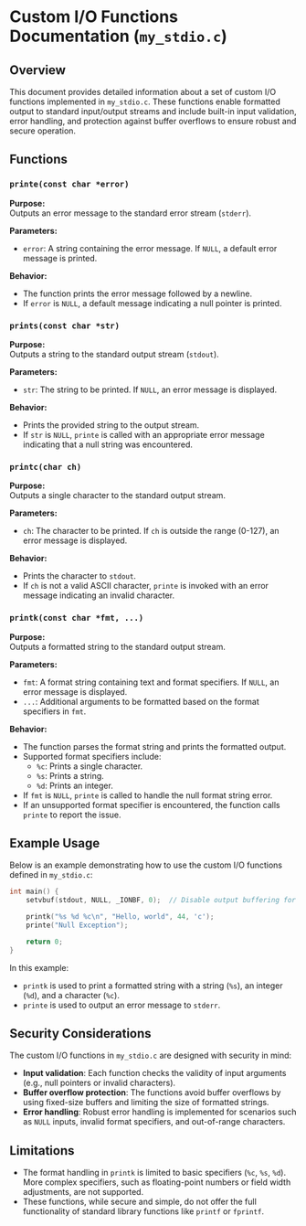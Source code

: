 # Custom I/O Functions Documentation (`my_stdio.c`)

## Overview

This document provides detailed information about a set of custom I/O functions implemented in `my_stdio.c`. These functions enable formatted output to standard input/output streams and include built-in input validation, error handling, and protection against buffer overflows to ensure robust and secure operation.

## Functions

### `printe(const char *error)`

**Purpose:**  
Outputs an error message to the standard error stream (`stderr`).

**Parameters:**
- `error`: A string containing the error message. If `NULL`, a default error message is printed.

**Behavior:**
- The function prints the error message followed by a newline.
- If `error` is `NULL`, a default message indicating a null pointer is printed.

### `prints(const char *str)`

**Purpose:**  
Outputs a string to the standard output stream (`stdout`).

**Parameters:**
- `str`: The string to be printed. If `NULL`, an error message is displayed.

**Behavior:**
- Prints the provided string to the output stream.
- If `str` is `NULL`, `printe` is called with an appropriate error message indicating that a null string was encountered.

### `printc(char ch)`

**Purpose:**  
Outputs a single character to the standard output stream.

**Parameters:**
- `ch`: The character to be printed. If `ch` is outside the range (0-127), an error message is displayed.

**Behavior:**
- Prints the character to `stdout`.
- If `ch` is not a valid ASCII character, `printe` is invoked with an error message indicating an invalid character.

### `printk(const char *fmt, ...)`

**Purpose:**  
Outputs a formatted string to the standard output stream.

**Parameters:**
- `fmt`: A format string containing text and format specifiers. If `NULL`, an error message is displayed.
- `...`: Additional arguments to be formatted based on the format specifiers in `fmt`.

**Behavior:**
- The function parses the format string and prints the formatted output. 
- Supported format specifiers include:
  - `%c`: Prints a single character.
  - `%s`: Prints a string.
  - `%d`: Prints an integer.
- If `fmt` is `NULL`, `printe` is called to handle the null format string error.
- If an unsupported format specifier is encountered, the function calls `printe` to report the issue.

## Example Usage

Below is an example demonstrating how to use the custom I/O functions defined in `my_stdio.c`:

```c
int main() {
    setvbuf(stdout, NULL, _IONBF, 0);  // Disable output buffering for clarity in testing.

    printk("%s %d %c\n", "Hello, world", 44, 'c');
    printe("Null Exception");

    return 0;
}
```

In this example:
- `printk` is used to print a formatted string with a string (`%s`), an integer (`%d`), and a character (`%c`).
- `printe` is used to output an error message to `stderr`.

## Security Considerations

The custom I/O functions in `my_stdio.c` are designed with security in mind:
- **Input validation**: Each function checks the validity of input arguments (e.g., null pointers or invalid characters).
- **Buffer overflow protection**: The functions avoid buffer overflows by using fixed-size buffers and limiting the size of formatted strings.
- **Error handling**: Robust error handling is implemented for scenarios such as `NULL` inputs, invalid format specifiers, and out-of-range characters.

## Limitations

- The format handling in `printk` is limited to basic specifiers (`%c`, `%s`, `%d`). More complex specifiers, such as floating-point numbers or field width adjustments, are not supported.
- These functions, while secure and simple, do not offer the full functionality of standard library functions like `printf` or `fprintf`.
